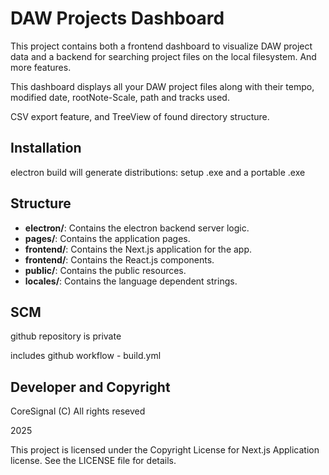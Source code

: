 
# DAW Projects Dashboard

This project contains both a frontend dashboard to visualize DAW project data and a backend for searching project files on the local filesystem. And more features.

This dashboard displays all your DAW project files along with their tempo, modified date, rootNote-Scale, path and tracks used.

CSV export feature, and TreeView of found directory structure.

## Installation

electron build will generate distributions: setup .exe and a portable .exe

## Structure

- **electron/**: Contains the electron backend server logic.
- **pages/**: Contains the application pages.
- **frontend/**: Contains the Next.js application for the app.
- **frontend/**: Contains the React.js components.
- **public/**: Contains the public resources.
- **locales/**: Contains the language dependent strings.

## SCM

github repository is private

includes github workflow - build.yml

## Developer and Copyright

CoreSignal (C) All rights reseved

2025

This project is licensed under the Copyright License for Next.js Application license. See the LICENSE file for details.
